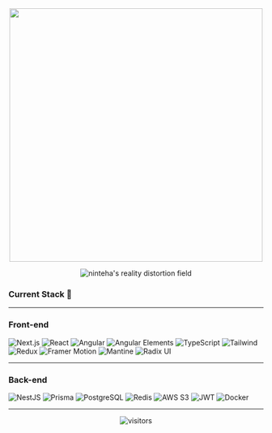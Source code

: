 <div align="center">
  <img src="https://giffiles.alphacoders.com/222/222022.gif" width="500"/> 
  <br/>
  
  ![ninteha's reality distortion field](https://readme-typing-svg.demolab.com?font=Roboto+Mono&size=26&pause=1000&center=true&vCenter=true&width=435&lines=All+The+Puzzles+Align.)
</div>

### **Current Stack 💎**  

---

### **Front-end**

![Next.js](https://img.shields.io/badge/-Next.js-000000?style=flat-square&logo=nextdotjs)
![React](https://img.shields.io/badge/-React-61DAFB?style=flat-square&logo=react&logoColor=black)
![Angular](https://img.shields.io/badge/-Angular-DD0031?style=flat-square&logo=angular&logoColor=white)
![Angular Elements](https://img.shields.io/badge/-Angular_Elements-DD0031?style=flat-square&logo=angular)
![TypeScript](https://img.shields.io/badge/-TypeScript-3178C6?style=flat-square&logo=typescript)
![Tailwind](https://img.shields.io/badge/-Tailwind_CSS-06B6D4?style=flat-square&logo=tailwindcss)
![Redux](https://img.shields.io/badge/-Redux-764ABC?style=flat-square&logo=redux)
![Framer Motion](https://img.shields.io/badge/-Framer_Motion-0055FF?style=flat-square&logo=framer)
![Mantine](https://img.shields.io/badge/-Mantine-339AF0?style=flat-square&logo=react&logoColor=white)
![Radix UI](https://img.shields.io/badge/-Radix_UI-161618?style=flat-square)

---

### **Back-end**

![NestJS](https://img.shields.io/badge/-NestJS-E0234E?style=flat-square&logo=nestjs&logoColor=white)
![Prisma](https://img.shields.io/badge/-Prisma-2D3748?style=flat-square&logo=prisma)
![PostgreSQL](https://img.shields.io/badge/-PostgreSQL-4169E1?style=flat-square&logo=postgresql)
![Redis](https://img.shields.io/badge/-Redis-DC382D?style=flat-square&logo=redis)
![AWS S3](https://img.shields.io/badge/-AWS_S3-569A31?style=flat-square&logo=amazons3)
![JWT](https://img.shields.io/badge/-JWT_Authentication-000000?style=flat-square&logo=jsonwebtokens)
![Docker](https://img.shields.io/badge/-Docker-2496ED?style=flat-square&logo=docker)

---

<div align="center">
  
   ![visitors](https://api.visitorbadge.io/api/VisitorHit?user=ninteha&repo=github-visitors-badge&countColor=%EB420A)  

</div>
